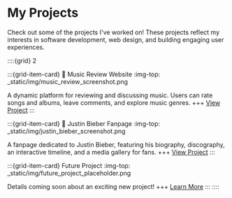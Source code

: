 # My Projects

Check out some of the projects I've worked on! These projects reflect my interests in software development, web design, and building engaging user experiences.

::::{grid} 2
<!-- Card for Music Review Website -->
:::{grid-item-card} 🎵 Music Review Website
:img-top: _static/img/music_review_screenshot.png

A dynamic platform for reviewing and discussing music. Users can rate songs and albums, leave comments, and explore music genres.
+++
[View Project](ayotalksmusic.com)
:::

<!-- Card for Justin Bieber Fanpage -->
:::{grid-item-card} 👤 Justin Bieber Fanpage
:img-top: _static/img/justin_bieber_screenshot.png

A fanpage dedicated to Justin Bieber, featuring his biography, discography, an interactive timeline, and a media gallery for fans.
+++
[View Project](projects/justin-bieber)
:::

<!-- Card for Future Projects (placeholder) -->
:::{grid-item-card} Future Project
:img-top: _static/img/future_project_placeholder.png

Details coming soon about an exciting new project!
+++
[Learn More](#)
:::
::::

